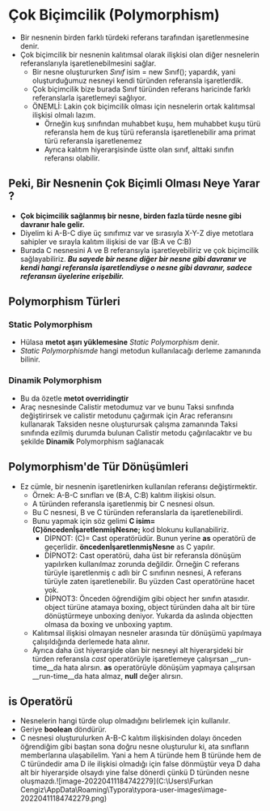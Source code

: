 # Çok Biçimcilik (Polymorphism)



* Bir nesnenin birden farklı türdeki referans tarafından işaretlenmesine denir.
* Çok biçimcilik bir nesnenin kalıtımsal olarak ilişkisi olan diğer nesnelerin referanslarıyla işaretlenebilmesini sağlar.
  * Bir nesne oluştururken _Sınıf_ isim = new Sınıf(); yapardık, yani oluşturduğumuz nesneyi kendi türünden referansla işaretlerdik.
  * Çok biçimcilik bize burada Sınıf türünden referans haricinde farklı referanslarla işaretlemeyi sağlıyor.
  * ÖNEMLİ: Lakin çok biçimcilik olması için nesnelerin ortak kalıtımsal ilişkisi olmalı lazım. 
    * Örneğin kuş sınıfından muhabbet kuşu, hem muhabbet kuşu türü referansla hem de kuş türü referansla işaretlenebilir ama primat türü referansla işaretlenemez
    * Ayrıca kalıtım hiyerarşisinde üstte olan sınıf, alttaki sınıfın referansı olabilir.

## Peki, Bir Nesnenin Çok Biçimli Olması Neye Yarar ?

* __Çok biçimcilik sağlanmış bir nesne, birden fazla türde nesne gibi davranır hale gelir.__
* Diyelim ki A-B-C diye üç sınıfımız var ve sırasıyla X-Y-Z diye metotlara sahipler ve sırayla kalıtım ilişkisi de var (B:A ve C:B)
* Burada C nesnesini A  ve B referansıyla işaretleyebiliriz ve çok biçimcilik sağlayabiliriz. ___Bu sayede bir nesne diğer bir nesne gibi davranır ve kendi hangi referansla işaretlendiyse o nesne gibi davranır, sadece referansın üyelerine erişebilir.___



## Polymorphism Türleri



### Static Polymorphism

* Hülasa __metot aşırı yüklemesine__ _Static Polymorphism_ denir.
* _Static Polymorphismde_ hangi metodun kullanılacağı derleme zamanında bilinir. 



### Dinamik Polymorphism

* Bu da özetle __metot overridingtir__
* Araç nesnesinde Calistir metodumuz var ve bunu Taksi sınıfında değiştirirsek ve calistir metodunu çağırmak için Arac referansını kullanarak Taksiden nesne oluşturursak çalışma zamanında Taksi sınıfında ezilmiş durumda bulunan Calistir metodu çağırılacaktır ve bu şekilde __Dinamik__ Polymorphism sağlanacak 



## Polymorphism'de Tür Dönüşümleri

* Ez cümle, bir nesnenin işaretlenirken kullanılan referansı değiştirmektir.
  * Örnek: A-B-C sınıfları ve (B:A, C:B) kalıtım ilişkisi olsun.
  * A türünden referansla işaretlenmiş bir C nesnesi olsun.
  * Bu C nesnesi, B ve C türünden referanslarla da işaretlenebilirdi.
  * Bunu yapmak için söz gelimi __C isim= (C)öncedenİşaretlenmişNesne;__  kod blokunu kullanabiliriz.
    * DİPNOT: (C)= Cast operatörüdür. Bunun yerine __as__ operatörü de geçerlidir. __öncedenİşaretlenmişNesne__ as C yapılır.
    * DİPNOT2: Cast operatörü, daha üst bir referansla dönüşüm yapılırken kullanılmaz zorunda değildir. Örneğin C referans türüyle işaretlenmiş c adlı bir C sınıfının nesnesi, A referans türüyle zaten işaretlenebilir. Bu yüzden Cast operatörüne hacet yok.
    * DİPNOT3: Önceden öğrendiğim gibi object her sınıfın atasıdır. object türüne atamaya boxing, object türünden daha alt bir türe dönüştürmeye unboxing deniyor. Yukarda da aslında objectten olmasa da boxing ve unboxing yaptım.
  * Kalıtımsal ilişkisi olmayan nesneler arasında tür dönüşümü yapılmaya çalışıldığında derlemede hata alınır.
  * Ayrıca daha üst hiyerarşide olan bir nesneyi alt hiyerarşideki bir türden referansla _cast_ operatörüyle işaretlemeye çalışırsan __run-time__da hata alırsın. __as__ operatörüyle dönüşüm yapmaya çalışırsan __run-time__da hata almaz, __null__ değer alırsın.

## is Operatörü

* Nesnelerin hangi türde olup olmadığını belirlemek için kullanılır.
* Geriye __boolean__ döndürür.
* C nesnesi oluşturulurken A-B-C kalıtım ilişkisinden dolayı önceden öğrendiğim gibi baştan sona doğru nesne oluşturulur ki, ata sınıfların memberlarına ulaşabilelim. Yani a hem A türünde hem B türünde hem de C türündedir ama D ile ilişkisi olmadığı için false dönmüştür veya D daha alt bir hiyerarşide olsaydı yine false dönerdi çünkü D türünden nesne oluşmazdı.![image-20220411184742279](C:\Users\Furkan Cengiz\AppData\Roaming\Typora\typora-user-images\image-20220411184742279.png)
